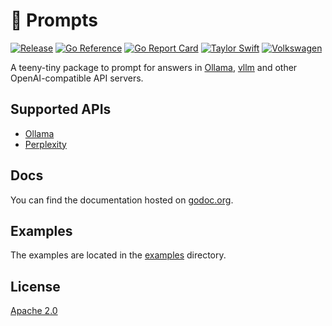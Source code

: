 # 💬 Prompts

[![Release](https://github.com/katallaxie/prompts/actions/workflows/main.yml/badge.svg)](https://github.com/katallaxie/prompts/actions/workflows/main.yml)
[![Go Reference](https://pkg.go.dev/badge/github.com/katallaxie/prompts.svg)](https://pkg.go.dev/github.com/katallaxie/prompts)
[![Go Report Card](https://goreportcard.com/badge/github.com/katallaxie/prompts)](https://goreportcard.com/report/github.com/katallaxie/prompts)
[![Taylor Swift](https://img.shields.io/badge/secured%20by-taylor%20swift-brightgreen.svg)](https://twitter.com/SwiftOnSecurity)
[![Volkswagen](https://auchenberg.github.io/volkswagen/volkswargen_ci.svg?v=1)](https://github.com/auchenberg/volkswagen)

A teeny-tiny package to prompt for answers in [Ollama](https://ollama.com/), [vllm](https://github.com/vllm-project/vllm) and other OpenAI-compatible API servers.

## Supported APIs

* [Ollama](https://ollama.com/)
* [Perplexity](https://www.perplexity.ai/)

## Docs

You can find the documentation hosted on [godoc.org](https://godoc.org/github.com/katallaxie/prompts).

## Examples

The examples are located in the [examples](/examples) directory.

## License

[Apache 2.0](/LICENSE)